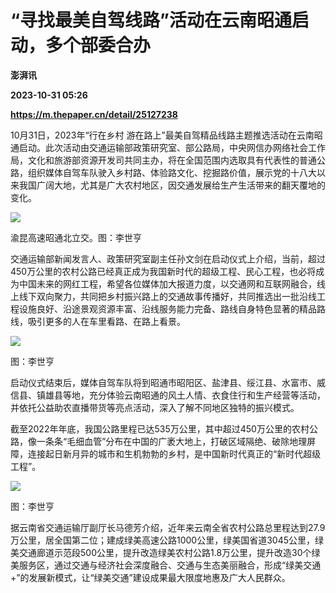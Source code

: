 # “寻找最美自驾线路”活动在云南昭通启动，多个部委合办
**澎湃讯**

**2023-10-31 05:26**

**https://m.thepaper.cn/detail/25127238**

10月31日，2023年“行在乡村 游在路上”最美自驾精品线路主题推选活动在云南昭通启动。此次活动由交通运输部政策研究室、部公路局，中央网信办网络社会工作局，文化和旅游部资源开发司共同主办，将在全国范围内选取具有代表性的普通公路，组织媒体自驾车队驶入乡村路、体验路文化、挖掘路价值，展示党的十八大以来我国广阔大地，尤其是广大农村地区，因交通发展给生产生活带来的翻天覆地的变化。

![](https://imagecloud.thepaper.cn/thepaper/image/276/351/259.jpeg)

渝昆高速昭通北立交。图：李世亨

交通运输部新闻发言人、政策研究室副主任孙文剑在启动仪式上介绍，当前，超过450万公里的农村公路已经真正成为我国新时代的超级工程、民心工程，也必将成为中国未来的网红工程，希望各位媒体加大报道力度，以交通网和互联网融合，线上线下双向聚力，共同把乡村振兴路上的交通故事传播好，共同推选出一批沿线工程设施良好、沿途景观资源丰富、沿线服务能力完备、路线自身特色显著的精品路线，吸引更多的人在车里看路、在路上看景。

![](https://imagecloud.thepaper.cn/thepaper/image/276/351/258.jpeg)

图：李世亨

启动仪式结束后，媒体自驾车队将到昭通市昭阳区、盐津县、绥江县、水富市、威信县、镇雄县等地，充分体验云南昭通的风土人情、衣食住行和生产经营等活动，并依托公益助农直播带货等亮点活动，深入了解不同地区独特的振兴模式。

截至2022年年底，我国公路里程已达535万公里，其中超过450万公里的农村公路，像一条条“毛细血管”分布在中国的广袤大地上，打破区域隔绝、破除地理屏障，连接起日新月异的城市和生机勃勃的乡村，是中国新时代真正的“新时代超级工程”。

![](https://imagecloud.thepaper.cn/thepaper/image/276/351/257.jpeg)

图：李世亨

据云南省交通运输厅副厅长马德芳介绍，近年来云南全省农村公路总里程达到27.9万公里，居全国第二位；建成绿美高速公路1000公里，绿美国省道3045公里，绿美交通廊道示范段500公里，提升改造绿美农村公路1.8万公里，提升改造30个绿美服务区，通过交通与经济社会深度融合、交通与生态美丽融合，形成“绿美交通+”的发展新模式，让“绿美交通”建设成果最大限度地惠及广大人民群众。